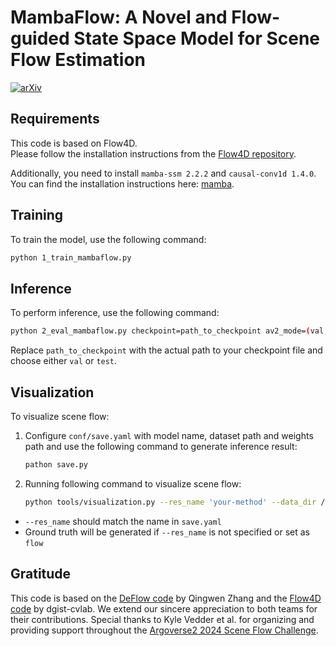 # MambaFlow: A Novel and Flow-guided State Space Model for Scene Flow Estimation

[![arXiv](https://img.shields.io/badge/arXiv-2502.16907-b31b1b?logo=arxiv&logoColor=white)](https://arxiv.org/abs/2502.16907) 

## Requirements

This code is based on Flow4D. <br>
Please follow the installation instructions from the [Flow4D repository](https://github.com/dgist-cvlab/Flow4D).

Additionally, you need to install `mamba-ssm 2.2.2`  and `causal-conv1d 1.4.0`.<br>
You can find the installation instructions here: [mamba](https://github.com/state-spaces/mamba).


## Training

To train the model, use the following command:

```bash
python 1_train_mambaflow.py
```


## Inference

To perform inference, use the following command:

```bash
python 2_eval_mambaflow.py checkpoint=path_to_checkpoint av2_mode=(val, test)
```

Replace `path_to_checkpoint` with the actual path to your checkpoint file and choose either `val` or `test`.

## Visualization

To visualize scene flow: 

1. Configure `conf/save.yaml` with model name, dataset path and weights path and use the following command to generate inference result:

   ```bash
   pathon save.py
   ```

2. Running following command to visualize scene flow:

   ```bash
   python tools/visualization.py --res_name 'your-method' --data_dir /path/to/dataset
   ```

- `--res_name` should match the name in `save.yaml`
- Ground truth will be generated if `--res_name` is not specified or set as `flow`


## Gratitude
This code is based on the [DeFlow code](https://github.com/KTH-RPL/DeFlow) by Qingwen Zhang and the [Flow4D code](https://github.com/dgist-cvlab) by dgist-cvlab.
We extend our sincere appreciation to both teams for their contributions. Special thanks to Kyle Vedder et al. for organizing and providing support throughout the [Argoverse2 2024 Scene Flow Challenge](https://www.argoverse.org/sceneflow.html).



